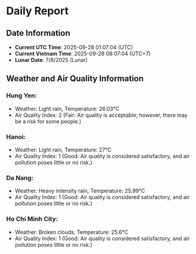 # Daily Report
## Date Information
- **Current UTC Time**: 2025-09-28 01:07:04 (UTC)
- **Current Vietnam Time**: 2025-09-28 08:07:04 (UTC+7)
- **Lunar Date**: 7/8/2025 (Lunar)

## Weather and Air Quality Information

### Hung Yen:
- Weather: Light rain, Temperature: 26.03°C
- Air Quality Index: 2 (Fair: Air quality is acceptable; however, there may be a risk for some people.)

### Hanoi:
- Weather: Light rain, Temperature: 27°C
- Air Quality Index: 1 (Good: Air quality is considered satisfactory, and air pollution poses little or no risk.)

### Da Nang:
- Weather: Heavy intensity rain, Temperature: 25.99°C
- Air Quality Index: 1 (Good: Air quality is considered satisfactory, and air pollution poses little or no risk.)

### Ho Chi Minh City:
- Weather: Broken clouds, Temperature: 25.6°C
- Air Quality Index: 1 (Good: Air quality is considered satisfactory, and air pollution poses little or no risk.)
